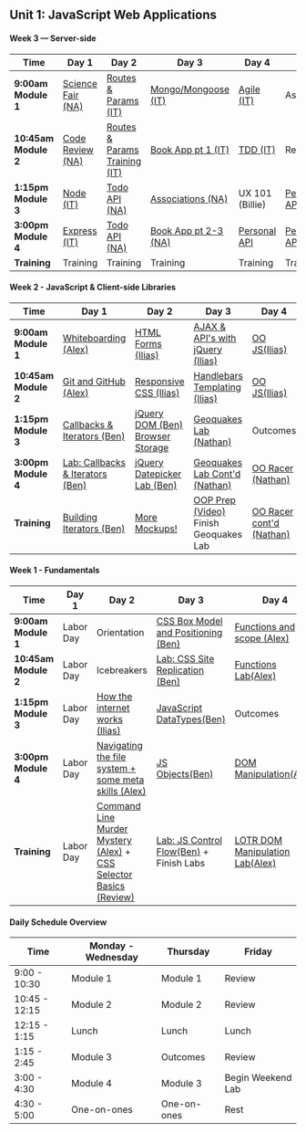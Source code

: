 <!--

#### Sample Week

Time | Day 1                                      | Day 2                                | Day 3                                      | Day 4                                      | Day 5
----- |--------------------------------    | ------------------------------ | ---------------------------------  | ---------------------------------   | -----------------------------------
**9:00am Module 1** | [1A][x-1A] | [2A][x-2A]  | [3A][x-3A] | [4A][x-4A] | [5A][x-5A]
 **10:45am Module 2** | [1B][x-1B] | [2B][x-2B]  | [3B][x-3B] | [4B][x-4B] | [5B][x-5B]
**1:15pm Module 3** |[1C][x-1C]| [2C][x-2C]  | [3C][x-3C] | [4C][x-4C] | [5C][x-5C]
**3:00pm Module 4** | [1D][x-1D] |  [2D][x-2D]|  [3D][x-3D]|  [4D][x-4D]| [5D][x-5D]
**Training** | Training | Training | Training | Training | Training

[x-1A]: # "..."
[x-1B]: # "..."
[x-1C]: # "..."
[x-1D]: # "..."

[x-2A]: # "..."
[x-2B]: # "..."
[x-2C]: # "..."
[x-2D]: # "..."

[x-3A]: # "..."
[x-3B]: # "..."
[x-3C]: # "..."
[x-3D]: # "..."

[x-4A]: # "..."
[x-4B]: # "..."
[x-4C]: # "..."
[x-4D]: # "..."

[x-5A]: # "..."
[x-5B]: # "..."
[x-5C]: # "..."
[x-5D]: # "..."
[x-5E]: # "..."
[x-5F]: # "..."


-->

## Unit 1: JavaScript Web Applications

#### Week 3 — Server-side

Time | Day 1                                      | Day 2                                | Day 3                                      | Day 4                                      | Day 5
----- |--------------------------------    | ------------------------------ | ---------------------------------  | ---------------------------------   | -----------------------------------
**9:00am Module 1** | [Science Fair (NA)][3-1A] | [Routes & Params (IT)][3-2A]  | [Mongo/Mongoose (IT)][3-3A] | [Agile (IT)][3-4A] | Assessment
 **10:45am Module 2** | [Code Review (NA)][3-1B] | [Routes & Params Training (IT)][3-2B]  | [Book App pt 1 (IT)][3-3B] | [TDD (IT)][3-4B] | Review
**1:15pm Module 3** |[Node (IT)][3-1C]| [Todo API (NA)][3-2C]  | [Associations (NA)][3-3C] | UX 101 (Billie) | [Personal API][3-5C]
**3:00pm Module 4** | [Express (IT)][3-1D] |  [Todo API (NA)][3-2D]|  [Book App pt 2-3 (NA)][3-3D]|  [Personal API][3-4D]| [Personal API][3-5D]
**Training** | Training | Training | Training | Training | Training

[3-1A]: # "..."
[3-1B]: https://github.com/sf-wdi-gaia/game-code-review "Game Code Review"
[3-1C]: https://github.com/sf-wdi-gaia/nodejs "..."
[3-1D]: https://github.com/sf-wdi-gaia/express "..."

[3-2A]: https://github.com/sf-wdi-gaia/express-dynamic-routes "..."
[3-2B]: https://github.com/sf-wdi-gaia/express-routes-training "..."
[3-2C]: https://github.com/sf-wdi-gaia/test-driven-todo-api "Todo Api"
[3-2D]: https://github.com/sf-wdi-gaia/test-driven-todo-api "Todo Api"

[3-3A]: # "..."
[3-3B]: https://github.com/sf-wdi-gaia/mongoose-books-app "..."
[3-3C]: # "..."
[3-3D]: https://github.com/sf-wdi-gaia/mongoose-books-app "..."

[3-4A]: https://github.com/sf-wdi-gaia/software-development-best-practices "..."
[3-4B]: https://github.com/sf-wdi-gaia/tdd-jasmine "..."
[3-4C]: # "..."
[3-4D]: # "..."

[3-5A]: # "..."
[3-5B]: # "..."
[3-5C]: # "..."
[3-5D]: # "..."
[3-5E]: # "..."
[3-5F]: # "..."
 
#### Week 2 - JavaScript & Client-side Libraries

Time |Day 1                                      | Day 2                                | Day 3                                      | Day 4                                      | Day 5
----- |--------------------------------           | ------------------------------------ | ------------------------------------       | ---------------------------------------    | -----------------------------------
 **9:00am Module 1** | [Whiteboarding (Alex)][2-1A] |      [HTML Forms (Ilias)][2-2A]                |  [AJAX & API's with jQuery (Ilias)][2-3A]   |  [OO JS(Ilias)][2-4A]     | Assessment (Ilias)
 **10:45am Module 2** |[Git and GitHub (Alex)][2-1B]      |   [Responsive CSS (Ilias)][2-2B]  |    [Handlebars Templating (Ilias)][2-3B]  |    [OO JS(Ilias)][2-4B]    | Review (Ilias)
**1:15pm Module 3** |[Callbacks & Iterators (Ben)][2-1C]         |  [jQuery DOM (Ben)][2-2C] [Browser Storage][2-2D] |    [Geoquakes Lab (Nathan)][2-3C]     |  Outcomes     | Culture Building (Alex)
**3:00pm Module 4** | [Lab: Callbacks & Iterators (Ben)][2-1D]    |  [jQuery Datepicker Lab (Ben)][2-2E]   | [Geoquakes Lab Cont'd (Nathan)][2-3C] |  [OO Racer (Nathan)][2-4C]  | [Project 0 Intro (Nathan)][2-5C]
**Training** |[Building Iterators (Ben)][2-1E] | [More Mockups!][2-2F]  |  [OOP Prep (Video)][2-3E]  Finish Geoquakes Lab | [OO Racer cont'd (Nathan)][2-4C] | [Project 0 Prework (Nathan)][2-5E]


[2-1A]: https://github.com/sf-wdi-gaia/whiteboarding "Whiteboarding"
<!-- https://github.com/sf-wdi-gaia/git-and-github "Git and GitHub Branching and Pages" -->

[2-1B]:https://github.com/sf-wdi-gaia/git-and-github "Git and GitHub lab"
[2-1C]: https://github.com/sf-wdi-gaia/js-callbacks-iterators "Callbacks & Iterators"
[2-1D]: https://github.com/sf-wdi-gaia/js-callbacks-iterators "Callbacks & Iterators Lab"
[2-1E]: https://github.com/sf-wdi-gaia/js-building-iterators-lab "Building Iterators"

[2-2A]: https://github.com/sf-wdi-gaia/html-forms "HTML Forms"
[2-2B]: https://github.com/sf-wdi-gaia/responsive-css "Responsive CSS"
[2-2C]: https://github.com/sf-wdi-gaia/jquery-dom "Intro jQuery - DOM"
[2-2D]: https://github.com/sf-wdi-gaia/jquery-and-browser-storage "jQuery and Browser Storage"
[2-2E]: https://github.com/sf-wdi-gaia/jquery-datepicker-lab  "jQuery Datepicker Lab"
[2-2F]: https://github.com/sf-wdi-gaia/more-css-mockups "More Mockups!"

[2-3A]: https://github.com/sf-wdi-gaia/ajax-with-jquery "AJAX & APIs with jQuery"
[2-3B]: https://github.com/sf-wdi-gaia/handlebars-client-side-templating "Handlebars Templating"
[2-3C]: https://github.com/sf-wdi-gaia/geoquakes "Geoquakes Lab"
[2-3D]: https://github.com/sf-wdi-gaia/geoquakes "Geoquakes Lab"

[2-3E]: https://www.youtube.com/watch?v=SS-9y0H3Si8 "OOP Prep"

[2-4A]: https://github.com/sf-wdi-gaia/js-oop-flower-power "OOP Lesson"
[2-4B]: https://github.com/sf-wdi-gaia/js-oop-flower-power "Flower Power OOP Lab"
[2-4C]: https://github.com/sf-wdi-gaia/OOP-Racer "OOP Racer"

[2-4D]: # "OOP Concepts"
[2-4E]: # "OOP Refactor (cont'd)"

[2-5A]: # "Review"
[2-5B]: # "Questions in a Hat"
<!-- https://github.com/sf-wdi-gaia/questions-in-a-hat/blob/master/week-02.md -->

[2-5C]: https://github.com/sf-wdi-gaia/project-1 "Project 0"
[2-5D]: # "Create an Issue"
[2-5E]: https://github.com/sf-wdi-gaia/project-1 "Weekend Lab"


#### Week 1 - Fundamentals

 Time | Day 1 |                     Day 2                                       | Day 3                                                         | Day 4                                                | Day  5                                    |
----- | -------- | --------------------------------                         | ------------------------------------                  | ------------------------------------     | ---------------------------------------   |
 **9:00am Module 1** | Labor Day |  Orientation                 |  [CSS Box Model and Positioning (Ben)][1-2A]    | [Functions and scope (Alex)][1-3C]  | Assessment (Ilias)
 **10:45am Module 2** | Labor Day |   Icebreakers               |  [Lab: CSS Site Replication (Ben)][1-2B]  |  [Functions Lab(Alex)][1-3D] | Review (Ilias)
 **1:15pm Module 3** | Labor Day  |  [How the internet works (Ilias)][1-1C]  |   [JavaScript DataTypes(Ben)][1-2C] | Outcomes  | [Chrome Dev Tools and Debugger(Ben)][1-4A]
**3:00pm Module 4** | Labor Day | [Navigating the file system + some meta skills (Alex)][1-1D]  |   [JS Objects(Ben)][1-2D] |  [DOM Manipulation(Alex)][1-4C]  | [Weekend Lab: JS Racer (Alex) ][1-4E]       
**Training**                | Labor Day | [Command Line Murder Mystery (Alex)][1-1E] + [CSS Selector Basics (Review)][1-1F] |  [Lab: JS Control Flow(Ben)][1-2E]  + Finish Labs   | [LOTR DOM Manipulation Lab(Alex)][1-4D]  | JS Racer

[1-1C]: https://github.com/sf-wdi-gaia/how-the-internet-works "How the Internet Works"
[1-1D]: https://github.com/sf-wdi-gaia/Terminal-Basics-Navigating-the-Filesystem/blob/master/readme.md "Navigating the File System"
[1-1E]: https://github.com/sf-wdi-gaia/clmystery "Lab: Command Line"
[1-1F]: https://github.com/sf-wdi-gaia/css-selector-basics "CSS Selector Basics"

[1-2A]: https://github.com/sf-wdi-gaia/css-box-model-and-positioning "Box Model and Positioning"
[1-2B]: https://github.com/sf-wdi-gaia/site-replication-css-lab "Lab: CSS Site Replication"
[1-2C]: https://github.com/sf-wdi-gaia/js-data-types "Data types, Variables and Arrays"
[1-2D]: https://github.com/sf-wdi-gaia/js-objects "JavaScript Objects"
[1-2E]: https://github.com/sf-wdi-gaia/control-flow "Mastering Control Flow"

[1-3C]: https://github.com/sf-wdi-gaia/js-functions "Functions and Scope"
[1-3D]: https://github.com/sf-wdi-gaia/js-functions-lab "Lab: JavaScript functions"
[1-3E]: https://vimeo.com/36579366 "Inventing on Principle, Bret Victor"


[1-4A]: https://github.com/sf-wdi-gaia/chrome-dev-tools-and-debugger "Debugging with Chrome Dev Tools"
[1-4B]: # "Debugging with Chrome Dev Tools"
<!-- https://github.com/sf-wdi-gaia/debugging-javascript.git -->

[1-4C]: https://github.com/sf-wdi-gaia/dom-manipulation-and-events "DOM Manipulation & Events"
[1-4D]: https://github.com/sf-wdi-gaia/dom-manipulation-lotr-lab "Lab: DOM Manipulation LoTR"
[1-4E]: https://github.com/sf-wdi-gaia/js-racer "Weekend Lab: JS Racer"
[1-4F]: https://github.com/sf-wdi-gaia/questions-in-a-hat/blob/master/week-01.md "questions in a hat"

[1-3E]: https://vimeo.com/36579366 "Inventing on Principle, Bret Victor"

#### Daily Schedule Overview

Time | Monday - Wednesday  | Thursday | Friday
----- | ------------------ | ----- | ----
9:00 - 10:30  | Module 1   | Module 1     | Review
10:45 - 12:15| Module 2   | Module 2     | Review
12:15 - 1:15 | Lunch         | Lunch          | Lunch
1:15 - 2:45 | Module 3      | Outcomes   | Review
3:00 - 4:30 | Module 4      | Module 3     | Begin Weekend Lab
4:30 - 5:00 | One-on-ones   | One-on-ones | Rest
